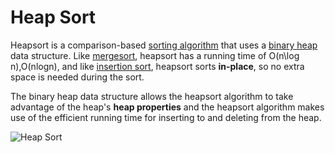 # Heap Sort
Heapsort is a comparison-based [sorting algorithm](https://brilliant.org/wiki/sorting-algorithms/) that uses a [binary heap](https://brilliant.org/wiki/binary-heap/) data structure. Like [mergesort](https://brilliant.org/wiki/merge/), heapsort has a running time of O(n\\log n),O(nlogn), and like [insertion sort](https://brilliant.org/wiki/insertion/), heapsort sorts **in-place**, so no extra space is needed during the sort.

The binary heap data structure allows the heapsort algorithm to take advantage of the heap's **heap properties** and the heapsort algorithm makes use of the efficient running time for inserting to and deleting from the heap.

![Heap Sort](https://d18l82el6cdm1i.cloudfront.net/uploads/uv9rgMfetq-heapsort-example.gif)